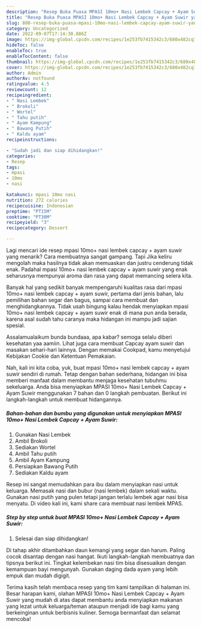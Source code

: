 ```yaml
---
description: "Resep Buka Puasa MPASI 10mo+ Nasi Lembek Capcay + Ayam Suwir yang Lezat Sekali"
title: "Resep Buka Puasa MPASI 10mo+ Nasi Lembek Capcay + Ayam Suwir yang Lezat Sekali"
slug: 880-resep-buka-puasa-mpasi-10mo-nasi-lembek-capcay-ayam-suwir-yang-lezat-sekali
category: Uncategorized
date: 2022-09-07T17:14:30.886Z
image: https://img-global.cpcdn.com/recipes/1e253fb7415342c3/680x482cq70/mpasi-10mo-nasi-lembek-capcay-ayam-suwir-foto-resep-utama.jpg
hideToc: false
enableToc: true
enableTocContent: false
thumbnail: https://img-global.cpcdn.com/recipes/1e253fb7415342c3/680x482cq70/mpasi-10mo-nasi-lembek-capcay-ayam-suwir-foto-resep-utama.jpg
cover: https://img-global.cpcdn.com/recipes/1e253fb7415342c3/680x482cq70/mpasi-10mo-nasi-lembek-capcay-ayam-suwir-foto-resep-utama.jpg
author: Admin
authorAv: notfound
ratingvalue: 4.5
reviewcount: 12
recipeingredient:
- " Nasi Lembek"
- " Brokoli"
- " Wortel"
- " Tahu putih"
- " Ayam Kampung"
- " Bawang Putih"
- " Kaldu ayam"
recipeinstructions:

- "Sudah jadi dan siap dihidangkan!"
categories:
- Resep
tags:
- mpasi
- 10mo
- nasi

katakunci: mpasi 10mo nasi 
nutrition: 272 calories
recipecuisine: Indonesian
preptime: "PT15M"
cooktime: "PT30M"
recipeyield: "3"
recipecategory: Dessert

---
```



Lagi mencari ide resep mpasi 10mo+ nasi lembek capcay + ayam suwir yang menarik? Cara membuatnya sangat gampang. Tapi Jika keliru mengolah maka hasilnya tidak akan memuaskan dan justru cenderung tidak enak. Padahal mpasi 10mo+ nasi lembek capcay + ayam suwir yang enak seharusnya mempunyai aroma dan rasa yang dapat memancing selera kita.


Banyak hal yang sedikit banyak mempengaruhi kualitas rasa dari mpasi 10mo+ nasi lembek capcay + ayam suwir, pertama dari jenis bahan, lalu pemilihan bahan segar dan bagus, sampai cara membuat dan menghidangkannya. Tidak usah bingung kalau hendak menyiapkan mpasi 10mo+ nasi lembek capcay + ayam suwir enak di mana pun anda berada, karena asal sudah tahu caranya maka hidangan ini mampu jadi sajian spesial.

Assalamualaikum bunda bundaaa, apa kabar? semoga selalu diberi kesehatan yaa aamiin. Lihat juga cara membuat Capcay ayam suwir dan masakan sehari-hari lainnya. Dengan memakai Cookpad, kamu menyetujui Kebijakan Cookie dan Ketentuan Pemakaian.


Nah, kali ini kita coba, yuk, buat mpasi 10mo+ nasi lembek capcay + ayam suwir sendiri di rumah. Tetap dengan bahan sederhana, hidangan ini bisa memberi manfaat dalam membantu menjaga kesehatan tubuhmu sekeluarga. Anda bisa menyiapkan MPASI 10mo+ Nasi Lembek Capcay + Ayam Suwir menggunakan 7 bahan dan 0 langkah pembuatan. Berikut ini langkah-langkah untuk membuat hidangannya.

<!--inarticleads1-->

##### Bahan-bahan dan bumbu yang digunakan untuk menyiapkan MPASI 10mo+ Nasi Lembek Capcay + Ayam Suwir:

1. Gunakan  Nasi Lembek
1. Ambil  Brokoli
1. Sediakan  Wortel
1. Ambil  Tahu putih
1. Ambil  Ayam Kampung
1. Persiapkan  Bawang Putih
1. Sediakan  Kaldu ayam


Resep ini sangat memudahkan para ibu dalam menyiapkan nasi untuk keluarga. Memasak nasi dan bubur (nasi lembek) dalam sekali waktu. Gunakan nasi putih yang pulen tetapi jangan terlalu lembek agar nasi bisa menyatu. Di video kali ini, kami share cara membuat nasi lembek MPAS. 

<!--inarticleads2-->

##### Step by step untuk buat MPASI 10mo+ Nasi Lembek Capcay + Ayam Suwir:


1. Selesai dan siap dihidangkan!

Di tahap akhir ditambahkan daun kemangi yang segar dan harum. Paling cocok disantap dengan nasi hangat. Ikuti langkah-langkah membuatnya dan tipsnya berikut ini. Tingkat kelembekan nasi tim bisa disesuaikan dengan kemampuan bayi mengunyah. Gunakan daging dada ayam yang lebih empuk dan mudah digigit. 

Terima kasih telah membaca resep yang tim kami tampilkan di halaman ini. Besar harapan kami, olahan MPASI 10mo+ Nasi Lembek Capcay + Ayam Suwir yang mudah di atas dapat membantu anda menyiapkan makanan yang lezat untuk keluarga/teman ataupun menjadi ide bagi kamu yang berkeinginan untuk berbisnis kuliner. Semoga bermanfaat dan selamat mencoba!
